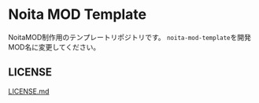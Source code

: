# Noita MOD Template

NoitaMOD制作用のテンプレートリポジトリです。
`noita-mod-template`を開発MOD名に変更してください。

## LICENSE

[LICENSE.md](/LICENSE.md)

